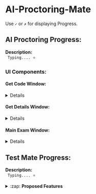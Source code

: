 # AI-Proctoring-Mate

Use <code>&#x2713;</code> or <code>&#x2717;</code> for displaying Progress.

## AI Proctoring Progress:
  
<strong>Description:</strong><br>
<code>
Typing.... &#11088;
</code>

### UI Components:

#### Get Code Window:
<details>
  
- [x] Prompts the candidate for the test code
- [ ] Checks the validity of the code
- [x] Fetchs files of respective code

</details>

#### Get Details Window:
<details>

- [x] Prompts for the name and unique ID of the candidate
- [x] Verifies if the ID format matches the one provided by the Teacher

</details>

#### Main Exam Window:
<details>

- [x] Renders the Questions dynamically
- [ ] The question can be single or multi correct
- [x] Has buttons for each question for navigation directly to the question
- [x] These buttons change color depending on question status
- [x] Has next and previous buttons for navigation
- [ ] Has the option to bookmark question which displays a bookmark over the question button
- [ ] Has timer at the top to show remaining time which turns red in the last 20% time
- [ ] Has a calculator if the teacher allows one
- [ ] Closes automatically after one warning if tab switch is detected.
- [x] Records audio and video of the candidate
- [x] Displays a preview of the video being recorded 
- [ ] The video is processed by AI algorithms using parallel computation for speedup
- [ ] Generates a ultrasound pulse and records its amplitude at regular intervals
- [ ] Uploads the response file as well as video files of the candidate
- [ ] Removes unnecessary files

</details>

## Test Mate Progress:

<strong>Description:</strong><br>
<code>
Typing.... &#11088;
</code>

<details>
  
  <summary>:zap: <strong>Proposed Features </strong> </summary>
 
#### 1. Home:

- <code>&#x2713;</code> &nbsp; Landing Page

#### 2. Authentication:

- <code>&#x2713;</code> &nbsp; Registration 
- <code>&#x2713;</code> &nbsp; Login
- <code>&#x2713;</code> &nbsp; Email Activation
- <code>&#x2713;</code> &nbsp; Reset Password via Mail
- <code>&#x2713;</code> &nbsp; Logout

#### 3. Dashboard:

- <code>[-]</code> &nbsp; Create Dashboard
- <code>[-]</code> &nbsp; Create Quiz
  
  <ul>
   <li><code>[-]</code> &nbsp; Configurations Page</li> 
   <li><code>[-]</code> &nbsp; Dynamic Section's Page</li>
   <li><code>[-]</code> &nbsp; Uniques Code Display Page</li> 
  </ul>
  

- <code>[-]</code> &nbsp; Stats Cards
- <code>[-]</code> &nbsp; Stats Plot
- <code>[-]</code> &nbsp; Activity Timeline
- <code>[-]</code> &nbsp; Quizzes Created
- <code>[-]</code> &nbsp; Responses Received

#### 4. Feedback & Contact Us:

- <code>[-]</code> &nbsp; Reach Us Form
- <code>[-]</code> &nbsp; Feedback Form

</details>

